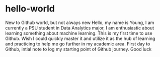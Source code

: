 # hello-world
New to Github world, but not always new 
Hello, my name is Young, I am currently a PSU student in Data Analytics major, I am enthusiastic about learning something about machine learning. This is my first time to use Github. Wish I could quickly master it and utilize it as the hub of learning and practicing to help me go further in my academic area. First day to Github, intial note to log my starting point of Github journey. Good luck  
